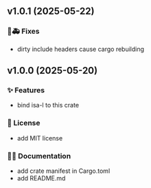 ## v1.0.1 (2025-05-22)

### 🐛🚑️ Fixes

- dirty include headers cause cargo rebuilding

## v1.0.0 (2025-05-20)

### ✨ Features

- bind isa-l to this crate

### 📄 License

- add MIT license

### 📝💡 Documentation

- add crate manifest in Cargo.toml
- add README.md
